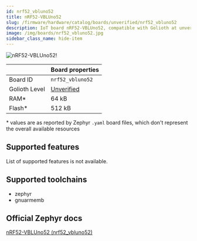 ```yaml
---
id: nrf52_vbluno52
title: nRF52-VBLUno52
slug: /firmware/hardware/catalog/boards/unverified/nrf52_vbluno52
description: IoT board nRF52-VBLUno52, compatible with Golioth at unverified level.
image: /img/boards/nrf52_vbluno52.jpg
sidebar_class_name: hide-item
---
```


[//]: # (This is an auto-generated file, do not edit! Changes to it will be lost upon re-generation)

![nRF52-VBLUno52!](/img/boards/nrf52_vbluno52.jpg "nRF52-VBLUno52")

|                | Board properties     |
| -------------  | -------------------- |
| Board ID       | `nrf52_vbluno52` |
| Golioth Level  | [Unverified](/firmware/hardware#unverified-boards) |
| RAM*           | 64 kB |
| Flash*         | 512 kB |

\* values are as reported by Zephyr `.yaml` board files, which don't represent the overall available resources



## Supported features

List of supported features is not available.

## Supported toolchains

* zephyr
* gnuarmemb

## Official Zephyr docs

[nRF52-VBLUno52 (nrf52_vbluno52)](https://docs.zephyrproject.org/latest/boards/vngiotlab/nrf52_vbluno52/doc/index.html)
